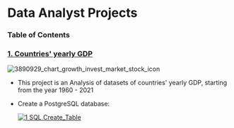 # Data Analyst Projects
### Table of Contents

### [1. Countries' yearly GDP](https://github.com/John-Rivero/Data-Analyst-Portfolio/tree/main/Coutries'%20Yearly%20GDP)
![3890929_chart_growth_invest_market_stock_icon](https://user-images.githubusercontent.com/81208412/215166455-345259af-2eb7-4eb7-9f34-ff630497fef8.png)
- This project is an Analysis of datasets of countries' yearly GDP, starting from the year 1960 - 2021

- Create a PostgreSQL database:


  [![1 SQL Create_Table](https://user-images.githubusercontent.com/81208412/215169768-bbb21b01-a507-4dbc-97b2-af087b54fa33.jpg)](https://github.com/John-Rivero/Data-Analyst-Portfolio/blob/main/Coutries'%20Yearly%20GDP%201960-2021/3.%20PostgreSQL%20GDP%20table.jpg)
